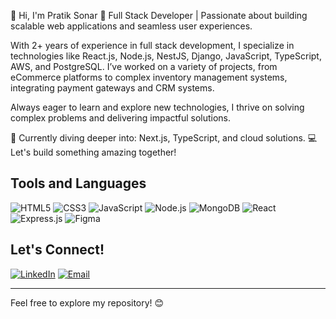 👋 Hi, I'm Pratik Sonar
🚀 Full Stack Developer | Passionate about building scalable web applications and seamless user experiences.

With 2+ years of experience in full stack development, I specialize in technologies like React.js, Node.js, NestJS, Django, JavaScript, TypeScript, AWS, and PostgreSQL. I’ve worked on a variety of projects, from eCommerce platforms to complex inventory management systems, integrating payment gateways and CRM systems.

Always eager to learn and explore new technologies, I thrive on solving complex problems and delivering impactful solutions.

🌱 Currently diving deeper into: Next.js, TypeScript, and cloud solutions.
💻 Let's build something amazing together!
## Tools and Languages
![HTML5](https://img.shields.io/badge/-HTML5-E34F26?logo=html5&logoColor=white&style=flat)
![CSS3](https://img.shields.io/badge/-CSS3-1572B6?logo=css3)
![JavaScript](https://img.shields.io/badge/-JavaScript-F7DF1E?logo=javascript&logoColor=black)
![Node.js](https://img.shields.io/badge/-Node.js-339933?logo=node.js&logoColor=white)
![MongoDB](https://img.shields.io/badge/-MongoDB-47A248?logo=mongodb&logoColor=white)
![React](https://img.shields.io/badge/-React-61DAFB?logo=react&logoColor=white)
![Express.js](https://img.shields.io/badge/-Express.js-000000?logo=express&logoColor=white)
![Figma](https://img.shields.io/badge/-Figma-F24E1E?logo=figma&logoColor=white)


## Let's Connect!
[![LinkedIn](https://img.shields.io/badge/-LinkedIn-blue?logo=linkedin)]([https://linkedin.com](https://www.linkedin.com/in/pratik-sonar-7698bb228/))
[![Email](https://img.shields.io/badge/Email-D14836?logo=gmail&logoColor=white)](mailto:sonarpratik02.ps@gmail.com)

---

Feel free to explore my repository! 😊
